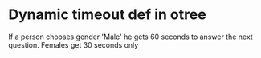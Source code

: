 # Dynamic timeout def in otree
If a person chooses gender 'Male' he gets 60 seconds to answer
the next question. Females get 30 seconds only
